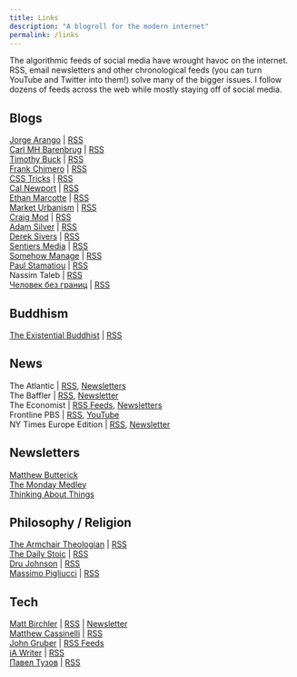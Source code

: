 ```yaml
---
title: Links
description: "A blogroll for the modern internet"
permalink: /links
---
```


<style> 
	ul {
		padding-left: 0;
		list-style-type: none;
	}
</style>

The algorithmic feeds of social media have wrought havoc on the internet. RSS, email newsletters and other chronological feeds (you can turn YouTube and Twitter into them!) solve many of the bigger issues. I follow dozens of feeds across the web while mostly staying off of social media.

## Blogs 
 
- [Jorge Arango](https://jarango.com) \| [RSS](https://jarango.com/feed)
- [Carl MH Barenbrug](https://cmhb.de) \| [RSS](https://cmhb.de/feed/) 
- [Timothy Buck](https://www.timothybuck.me/blog/) \| [RSS](http://feeds.feedburner.com/TimothyBuck)
- [Frank Chimero](https://frankchimero.com) \| [RSS](https://frankchimero.com/feed.xml)
- [CSS Tricks](https://css-tricks.com) \| [RSS](https://css-tricks.com/category/article/feed/)
- [Cal Newport](https://www.calnewport.com) \| [RSS](http://feeds.feedburner.com/StudyHacks)
- [Ethan Marcotte](https://ethanmarcotte.com) \| [RSS](https://ethanmarcotte.com/wrote/feed.xml)
- [Market Urbanism](http://www.marketurbanism.com) \| [RSS](http://www.marketurbanism.com/feed/)
- [Craig Mod](https://craigmod.com) \| [RSS](https://craigmod.com/index.xml)
- [Adam Silver](https://adamsilver.io/) \| [RSS](https://adamsilver.io/atom.xml)
- [Derek Sivers](https://sivers.org) \| [RSS](https://sivers.org/en.atom)
- [Sentiers Media](https://sentiers.media) \| [RSS](https://sentiers.media/feed/)
- [Somehow Manage](https://somehowmanage.com) \| [RSS](https://somehowmanage.com/feed/)
- [Paul Stamatiou](https://paulstamatiou.com) \| [RSS](https://paulstamatiou.com/posts.xml)
- Nassim Taleb \| [RSS](https://medium.com/feed/@nntaleb)
- [Человек без границ](https://www.bez-granic.ru) \| [RSS](https://www.bez-granic.ru/index.php?format=feed&type=atom)


## Buddhism 

- [The Existential Buddhist](https://www.existentialbuddhist.com) \| [RSS](https://www.existentialbuddhist.com/?feed=rss2)

## News 

- The Atlantic \| [RSS](https://www.theatlantic.com/feed/all/),  [Newsletters](https://www.theatlantic.com/newsletters/)
- The Baffler \| [RSS](https://www.thebaffler.com/feed/), [Newsletter](http://www.thebaffler.com/)
- The Economist \| [RSS Feeds](https://www.economist.com/rss),  [Newsletters](https://www.economist.com/newsletters/21705291-letters-editor)
- Frontline PBS \| [RSS](https://www.youtube.com/feeds/videos.xml?channel_id=UC3ScyryU9Oy9Wse3a8OAmYQ), [YouTube](https://www.youtube.com/user/PBSfrontline)
- NY Times Europe Edition \| [RSS](https://rss.nytimes.com/services/xml/rss/nyt/Europe.xml), [Newsletter](https://www.nytimes.com/newsletters/morning-briefing-europe)

## Newsletters 

- [Matthew Butterick](https://practicaltypography.com/)
- [The Monday Medley](https://www.nateliason.com/join)
- [Thinking About Things](https://www.thinking-about-things.com/)

## Philosophy / Religion 

- [The Armchair Theologian](https://summeroflove85.wordpress.com) \| [RSS](https://summeroflove85.wordpress.com/feed/)
- [The Daily Stoic](https://dailystoic.com) \| [RSS](https://dailystoic.com/feed/)
- [Dru Johnson](https://drujohnson.com) \| [RSS](https://drujohnson.com/feed/) 
- [Massimo Pigliucci](https://massimopigliucci.wordpress.com) \| [RSS](https://massimopigliucci.wordpress.com/feed/)

## Tech

- [Matt Birchler](https://birchtree.me) \| [RSS](http://feedpress.me/birchtree) \| [Newsletter](https://mailchi.mp/b8af9f573f61/birchbark)
- [Matthew Cassinelli](https://www.matthewcassinelli.com) \| [RSS](https://www.matthewcassinelli.com/feed/)
- [John Gruber](https://daringfireball.net) \| [RSS Feeds](https://daringfireball.net/feeds/)
- [iA Writer](https://ia.net) \| [RSS](https://ia.net/feed) 
- [Павел Тузов](https://tuzovpavel.ru) \| [RSS](https://tuzovpavel.ru/feed/)



